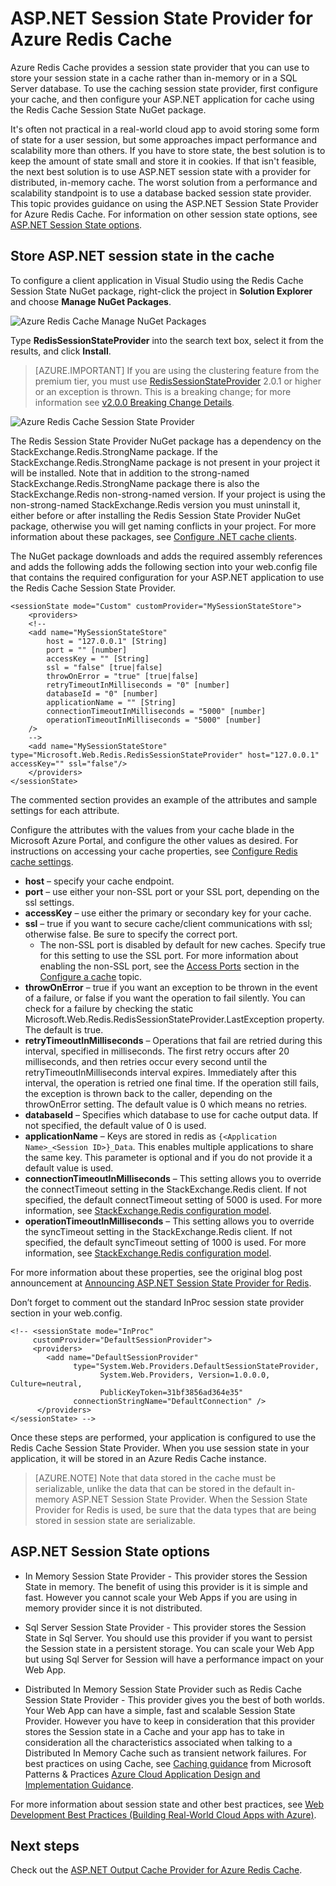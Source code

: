 <properties
	pageTitle="Cache ASP.NET Session State Provider | Microsoft Azure"
	description="Learn how to store ASP.NET Session State using Azure Redis Cache"
	services="redis-cache"
	documentationCenter="na"
	authors="steved0x"
	manager="douge"
	editor="tysonn" />
<tags
	ms.service="cache"
	ms.devlang="na"
	ms.topic="article"
	ms.tgt_pltfrm="cache-redis"
	ms.workload="tbd"
	ms.date="09/01/2016"
	ms.author="sdanie" />

# ASP.NET Session State Provider for Azure Redis Cache

Azure Redis Cache provides a session state provider that you can use to store your session state in a cache rather than in-memory or in a SQL Server database. To use the caching session state provider, first configure your cache, and then configure your ASP.NET application for cache using the Redis Cache Session State NuGet package.

It's often not practical in a real-world cloud app to avoid storing some form of state for a user session, but some approaches impact performance and scalability more than others. If you have to store state, the best solution is to keep the amount of state small and store it in cookies. If that isn't feasible, the next best solution is to use ASP.NET session state with a provider for distributed, in-memory cache. The worst solution from a performance and scalability standpoint is to use a database backed session state provider. This topic provides guidance on using the ASP.NET Session State Provider for Azure Redis Cache. For information on other session state options, see [ASP.NET Session State options](#aspnet-session-state-options).

## Store ASP.NET session state in the cache

To configure a client application in Visual Studio using the Redis Cache Session State NuGet package, right-click the project in **Solution Explorer** and choose **Manage NuGet Packages**.

![Azure Redis Cache Manage NuGet Packages](./media/cache-aspnet-session-state-provider/redis-cache-manage-nuget-menu.png)

Type **RedisSessionStateProvider** into the search text box, select it from the results, and click **Install**.

>[AZURE.IMPORTANT] If you are using the clustering feature from the premium tier, you must use [RedisSessionStateProvider](https://www.nuget.org/packages/Microsoft.Web.RedisSessionStateProvider) 2.0.1 or higher or an exception is thrown. This is a breaking change; for more information see [v2.0.0 Breaking Change Details](https://github.com/Azure/aspnet-redis-providers/wiki/v2.0.0-Breaking-Change-Details).

![Azure Redis Cache Session State Provider](./media/cache-aspnet-session-state-provider/redis-cache-session-state-provider.png)

The Redis Session State Provider NuGet package has a dependency on the StackExchange.Redis.StrongName package. If the StackExchange.Redis.StrongName package is not present in your project it will be installed. Note that in addition to the strong-named StackExchange.Redis.StrongName package there is also the StackExchange.Redis non-strong-named version. If your project is using the non-strong-named StackExchange.Redis version you must uninstall it, either before or after installing the Redis Session State Provider NuGet package, otherwise you will get naming conflicts in your project. For more information about these packages, see [Configure .NET cache clients](cache-dotnet-how-to-use-azure-redis-cache.md#configure-the-cache-clients).

The NuGet package downloads and adds the required assembly references and adds the following adds the following section into your web.config file that contains the required configuration for your ASP.NET application to use the Redis Cache Session State Provider.

    <sessionState mode="Custom" customProvider="MySessionStateStore">
        <providers>
        <!--
		<add name="MySessionStateStore"
     	  	host = "127.0.0.1" [String]
    		port = "" [number]
    		accessKey = "" [String]
    		ssl = "false" [true|false]
    		throwOnError = "true" [true|false]
    		retryTimeoutInMilliseconds = "0" [number]
    		databaseId = "0" [number]
    		applicationName = "" [String]
    		connectionTimeoutInMilliseconds = "5000" [number]
    		operationTimeoutInMilliseconds = "5000" [number]
		/>
        -->
		<add name="MySessionStateStore" type="Microsoft.Web.Redis.RedisSessionStateProvider" host="127.0.0.1" accessKey="" ssl="false"/>
        </providers>
    </sessionState>

The commented section provides an example of the attributes and sample settings for each attribute.

Configure the attributes with the values from your cache blade in the Microsoft Azure Portal, and configure the other values as desired. For instructions on accessing your cache properties, see [Configure Redis cache settings](cache-configure.md#configure-redis-cache-settings).

-	**host** – specify your cache endpoint.
-	**port** – use either your non-SSL port or your SSL port, depending on the ssl settings.
-	**accessKey** – use either the primary or secondary key for your cache.
-	**ssl** – true if you want to secure cache/client communications with ssl; otherwise false. Be sure to specify the correct port.
	-	The non-SSL port is disabled by default for new caches. Specify true for this setting to use the SSL port. For more information about enabling the non-SSL port, see the [Access Ports](cache-configure.md#access-ports) section in the [Configure a cache](cache-configure.md) topic.
-	**throwOnError** – true if you want an exception to be thrown in the event of a failure, or false if you want the operation to fail silently. You can check for a failure by checking the static Microsoft.Web.Redis.RedisSessionStateProvider.LastException property. The default is true.
-	**retryTimeoutInMilliseconds** – Operations that fail are retried during this interval, specified in milliseconds. The first retry occurs after 20 milliseconds, and then retries occur every second until the retryTimeoutInMilliseconds interval expires. Immediately after this interval, the operation is retried one final time. If the operation still fails, the exception is thrown back to the caller, depending on the throwOnError setting. The default value is 0 which means no retries.
-	**databaseId** – Specifies which database to use for cache output data. If not specified, the default value of 0 is used.
-	**applicationName** – Keys are stored in redis as `{<Application Name>_<Session ID>}_Data`. This enables multiple applications to share the same key. This parameter is optional and if you do not provide it a default value is used.
-	**connectionTimeoutInMilliseconds** – This setting allows you to override the connectTimeout setting in the StackExchange.Redis client. If not specified, the default connectTimeout setting of 5000 is used. For more information, see [StackExchange.Redis configuration model](http://go.microsoft.com/fwlink/?LinkId=398705).
-	**operationTimeoutInMilliseconds** – This setting allows you to override the syncTimeout setting in the StackExchange.Redis client. If not specified, the default syncTimeout setting of 1000 is used. For more information, see [StackExchange.Redis configuration model](http://go.microsoft.com/fwlink/?LinkId=398705).

For more information about these properties, see the original blog post announcement at [Announcing ASP.NET Session State Provider for Redis](http://blogs.msdn.com/b/webdev/archive/2014/05/12/announcing-asp-net-session-state-provider-for-redis-preview-release.aspx).

Don’t forget to comment out the standard InProc session state provider section in your web.config.

    <!-- <sessionState mode="InProc"
         customProvider="DefaultSessionProvider">
         <providers>
            <add name="DefaultSessionProvider"
                  type="System.Web.Providers.DefaultSessionStateProvider,
                        System.Web.Providers, Version=1.0.0.0, Culture=neutral,
                        PublicKeyToken=31bf3856ad364e35"
                  connectionStringName="DefaultConnection" />
          </providers>
    </sessionState> -->

Once these steps are performed, your application is configured to use the Redis Cache Session State Provider. When you use session state in your application, it will be stored in an Azure Redis Cache instance.

>[AZURE.NOTE] Note that data stored in the cache must be serializable, unlike the data that can be stored in the default in-memory ASP.NET Session State Provider. When the Session State Provider for Redis is used, be sure that the data types that are being stored in session state are serializable.

## ASP.NET Session State options

- In Memory Session State Provider - This provider stores the Session State in memory. The benefit of using this provider is it is simple and fast. However you cannot scale your Web Apps if you are using in memory provider since it is not distributed.

- Sql Server Session State Provider - This provider stores the Session State in Sql Server. You should use this provider if you want to persist the Session state in a persistent storage. You can scale your Web App but using Sql Server for Session will have a performance impact on your Web App.

- Distributed In Memory Session State Provider such as Redis Cache Session State Provider - This provider gives you the best of both worlds. Your Web App can have a simple, fast and scalable Session State Provider. However you have to keep in consideration that this provider stores the Session state in a Cache and your app has to take in consideration all the characteristics associated when talking to a Distributed In Memory Cache such as transient network failures. For best practices on using Cache, see [Caching guidance](../best-practices-caching.md) from Microsoft Patterns & Practices [Azure Cloud Application Design and Implementation Guidance](https://github.com/mspnp/azure-guidance).

For more information about session state and other best practices, see [Web Development Best Practices (Building Real-World Cloud Apps with Azure)](http://www.asp.net/aspnet/overview/developing-apps-with-windows-azure/building-real-world-cloud-apps-with-windows-azure/web-development-best-practices).

## Next steps

Check out the [ASP.NET Output Cache Provider for Azure Redis Cache](cache-aspnet-output-cache-provider.md).

